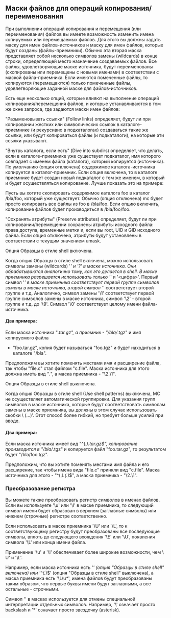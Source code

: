 ## Маски файлов для операций копирования/переименования

При выполнении операций копирования и перемещения (или переименования) 
файлов вы имеете возможность изменить имена копируемых или перемещаемых файлов. 
Для этого вы должны задать маску для имен файлов-источников и маску для имен файлов, 
которые будут созданы (файлы-приемники). Обычно эта вторая маска представляет собой 
несколько символов замены (wildcards) в конце строки, определяющей место назначение 
создаваемых файлов. Все файлы, удовлетворяющие маске источника, будут переименованы 
(скопированы или перемещены с новыми именами) в соответствии с маской файла-приемника. 
Если имеются помеченные файлы, то копируются (перемещаются) 
только помеченные файлы, удовлетворяющие заданной маске для файлов-источников.

Есть еще несколько опций, которые влияют на выполнение операций копирования/перемещения 
файлов, и которые устанавливаются в том же окне запроса, где задаются маски имен файлов:

"Разыменовывать ссылки" (Follow links) определяет, будут ли при копировании 
жестких или символических ссылок в каталоге- приемнике (и рекурсивно в подкаталогах) 
создаваться такие же ссылки, или будут копироваться файлы (и подкаталоги), 
на которые эти ссылки указывают.

"Внутрь каталога, если есть" (Dive into subdirs) определяет, что делать, 
если в каталоге-приемнике уже существует подкаталог, имя которого совпадает 
с именем файла (каталога), который копируется (источника). 
По умолчанию (опция отключена) содержимое каталога-источника копируется в каталог-приемник. 
Если опция включена, то в каталоге приемнике будет создан новый подкаталог с тем же именем, 
в который и будет осуществляться копирование. Лучше показать это на примере:

Пусть вы хотите скопировать содержимое каталога foo в каталог 
/bla/foo, который уже существует. Обычно (опция отключена) mc будет просто копировать все файлы из foo в /bla/foo. Если опцию включить, копирование файлов будет производиться в /bla/foo/foo.

"Сохранять атрибуты" (Preserve attributes) определяет, будут ли при 
копировании/перемещении сохранены атрибуты исходного файла: права доступа, 
временные метки и, если вы root, UID и GID исходного файла. 
Если опция отключена, атрибуты будут установлены в соответствии с текущим значением umask.

Опция Образцы в стиле shell включена.

Когда опция Образцы в стиле shell включена, можно использовать символы замены 
(wildcards) '*' и '?' в маске источника. Они обрабатываются аналогично тому, 
как это делается в shell. В маске приемника разрешается использовать только '*' 
и '\<цифра>'. Первый символ '*' в маске приемника соответствует первой группе 
символов замены в маске источника, второй символ '*' соответствует 
второй группе и т.д. Аналогично, символ замены '\1' соответствует первой группе 
символов замены в маске источника, символ '\2' - второй группе и т.д. до '\9'. 
Символ '\0' соответствует целому имени файла-источника.

#### Два примера:

Если маска источника "*.tar.gz", а приемник - "/bla/*.tgz" и имя копируемого файла 
- "foo.tar.gz", копия будет называться "foo.tgz" и будет находиться в каталоге "/bla".

Предположим вы хотите поменять местами имя и расширение файла, 
так чтобы "file.c" стал файлом "c.file". Маска источника для этого 
должна иметь вид "*.*", а маска приемника - "\2.\1".

Опция Образцы в стиле shell выключена.

Когда опция Образцы в стиле shell (Use shell patterns) выключена, 
MC не осуществляет автоматической группировки. Для указания групп символов в маске источника, 
которые будут соответствовать символам замены в маске приемника, 
вы должны в этом случае использовать скобки \ (...\)'. Этот способ более гибкий, 
но требует больше усилий при вводе.

#### Два примера:

Если маска источника имеет вид "^\(.*\)\.tar\.gz$", копирование 
производится в "/bla/*.tgz" и копируется файл "foo.tar.gz", то результатом будет "/bla/foo.tgz".

Предположим, что вы хотите поменять местами имя файла и его расширение, 
так чтобы имена вида "file.c" приняли вид "c.file". Маска источника для этого - 
"^\(.*\)\.\(.*\)$", а маска приемника - "\2.\1".

### Преобразование регистра

Вы можете также преобразовать регистр символов в именах файлов. 
Если вы используете '\u' или '\l' в маске приемника, то следующий символ имени 
будет образован в верхнем (заглавные символы) или нижнем (строчные) регистре соответственно.

Если использовать в маске приемника '\U' или '\L', то к соответствующему регистру 
будут преобразованы все последующие символы, вплоть до следующего вхождения '\E' или '\U', 
появления символа '\L' или конца имени файла.

Применение '\u' и '\l' обеспечивает более широкие возможности, чем \ U' и '\L'.

Например, если маска источника есть '*' (опция "Образцы в стиле shell" включена) 
или '^\(.*\)$' (опция "Образцы в стиле shell" выключена), а маска приемника есть 
'\L\u*', имена файлов будут преобразованы таким образом, что первые буквы имени 
будут заглавными, а все остальные - строчными.

Символ '\' в масках используется для отмены специальной интерпретации отдельных символов. 
Например, '\\' означает просто backslash и '\*' означает просто звездочку (asterisk). 